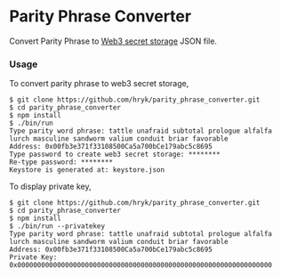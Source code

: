 Parity Phrase Converter
=======================

Convert Parity Phrase to [Web3 secret storage]() JSON file.

### Usage

To convert parity phrase to web3 secret storage,

```
$ git clone https://github.com/hryk/parity_phrase_converter.git
$ cd parity_phrase_converter
$ npm install
$ ./bin/run
Type parity word phrase: tattle unafraid subtotal prologue alfalfa lurch masculine sandworm valium conduit briar favorable
Address: 0x00fb3e371f33108500Ca5a700bCe179abc5c8695
Type password to create web3 secret storage: ********
Re-type password: ********
Keystore is generated at: keystore.json
```

To display private key,

```
$ git clone https://github.com/hryk/parity_phrase_converter.git
$ cd parity_phrase_converter
$ npm install
$ ./bin/run --privatekey
Type parity word phrase: tattle unafraid subtotal prologue alfalfa lurch masculine sandworm valium conduit briar favorable
Address: 0x00fb3e371f33108500Ca5a700bCe179abc5c8695
Private Key: 0x0000000000000000000000000000000000000000000000000000000000000000
```
